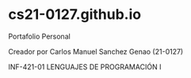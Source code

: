 # cs21-0127.github.io
Portafolio Personal

Creador por Carlos Manuel Sanchez Genao (21-0127)

INF-421-01 LENGUAJES DE PROGRAMACIÓN I
